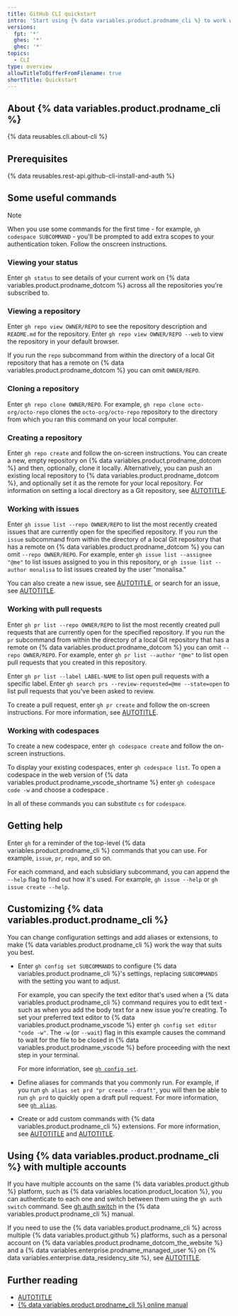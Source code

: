 ```yaml
---
title: GitHub CLI quickstart
intro: 'Start using {% data variables.product.prodname_cli %} to work with {% data variables.product.company_short %} in the command line.'
versions:
  fpt: '*'
  ghes: '*'
  ghec: '*'
topics:
  - CLI
type: overview
allowTitleToDifferFromFilename: true
shortTitle: Quickstart
---
```


## About {% data variables.product.prodname_cli %}

{% data reusables.cli.about-cli %}

## Prerequisites

{% data reusables.rest-api.github-cli-install-and-auth %}

## Some useful commands

> [!NOTE]
> When you use some commands for the first time - for example, `gh codespace SUBCOMMAND` - you'll be prompted to add extra scopes to your authentication token. Follow the onscreen instructions.

### Viewing your status

Enter `gh status` to see details of your current work on {% data variables.product.prodname_dotcom %} across all the repositories you're subscribed to.

### Viewing a repository

Enter `gh repo view OWNER/REPO` to see the repository description and `README.md` for the repository. Enter `gh repo view OWNER/REPO --web` to view the repository in your default browser.

If you run the `repo` subcommand from within the directory of a local Git repository that has a remote on {% data variables.product.prodname_dotcom %} you can omit `OWNER/REPO`.

### Cloning a repository

Enter `gh repo clone OWNER/REPO`. For example, `gh repo clone octo-org/octo-repo` clones the `octo-org/octo-repo` repository to the directory from which you ran this command on your local computer.

### Creating a repository

Enter `gh repo create` and follow the on-screen instructions. You can create a new, empty repository on {% data variables.product.prodname_dotcom %} and then, optionally, clone it locally. Alternatively, you can push an existing local repository to {% data variables.product.prodname_dotcom %}, and optionally set it as the remote for your local repository. For information on setting a local directory as a Git repository, see [AUTOTITLE](/migrations/importing-source-code/using-the-command-line-to-import-source-code/adding-locally-hosted-code-to-github#initializing-a-git-repository).

### Working with issues

Enter `gh issue list --repo OWNER/REPO` to list the most recently created issues that are currently open for the specified repository. If you run the `issue` subcommand from within the directory of a local Git repository that has a remote on {% data variables.product.prodname_dotcom %} you can omit `--repo OWNER/REPO`. For example, enter `gh issue list --assignee "@me"` to list issues assigned to you in this repository, or `gh issue list --author monalisa` to list issues created by the user "monalisa."

You can also create a new issue, see [AUTOTITLE](/issues/tracking-your-work-with-issues/creating-an-issue#creating-an-issue-with-github-cli), or search for an issue, see [AUTOTITLE](/issues/tracking-your-work-with-issues/filtering-and-searching-issues-and-pull-requests?tool=cli#searching-for-issues-and-pull-requests).

### Working with pull requests

Enter `gh pr list --repo OWNER/REPO` to list the most recently created pull requests that are currently open for the specified repository. If you run the `pr` subcommand from within the directory of a local Git repository that has a remote on {% data variables.product.prodname_dotcom %} you can omit `--repo OWNER/REPO`. For example, enter `gh pr list --author "@me"` to list open pull requests that you created in this repository.

Enter `gh pr list --label LABEL-NAME` to list open pull requests with a specific label. Enter `gh search prs --review-requested=@me --state=open` to list pull requests that you've been asked to review.

To create a pull request, enter `gh pr create` and follow the on-screen instructions. For more information, see [AUTOTITLE](/pull-requests/collaborating-with-pull-requests/proposing-changes-to-your-work-with-pull-requests/creating-a-pull-request?tool=cli#creating-the-pull-request).

### Working with codespaces

To create a new codespace, enter `gh codespace create` and follow the on-screen instructions.

To display your existing codespaces, enter `gh codespace list`. To open a codespace in the web version of {% data variables.product.prodname_vscode_shortname %} enter `gh codespace code -w` and choose a codespace .

In all of these commands you can substitute `cs` for `codespace`.

## Getting help

Enter `gh` for a reminder of the top-level {% data variables.product.prodname_cli %} commands that you can use. For example, `issue`, `pr`, `repo`, and so on.

For each command, and each subsidiary subcommand, you can append the `--help` flag to find out how it's used. For example, `gh issue --help` or `gh issue create --help`.

## Customizing {% data variables.product.prodname_cli %}

You can change configuration settings and add aliases or extensions, to make {% data variables.product.prodname_cli %} work the way that suits you best.

* Enter `gh config set SUBCOMMANDS` to configure {% data variables.product.prodname_cli %}'s settings, replacing `SUBCOMMANDS` with the setting you want to adjust.

  For example, you can specify the text editor that's used when a {% data variables.product.prodname_cli %} command requires you to edit text - such as when you add the body text for a new issue you're creating. To set your preferred text editor to {% data variables.product.prodname_vscode %} enter `gh config set editor "code -w"`. The `-w` (or `--wait`) flag in this example causes the command to wait for the file to be closed in {% data variables.product.prodname_vscode %} before proceeding with the next step in your terminal.

  For more information, see [`gh config set`](https://cli.github.com/manual/gh_config_set).

* Define aliases for commands that you commonly run. For example, if you run `gh alias set prd "pr create --draft"`, you will then be able to run `gh prd` to quickly open a draft pull request. For more information, see [`gh alias`](https://cli.github.com/manual/gh_alias).

* Create or add custom commands with {% data variables.product.prodname_cli %} extensions. For more information, see [AUTOTITLE](/github-cli/github-cli/using-github-cli-extensions) and [AUTOTITLE](/github-cli/github-cli/creating-github-cli-extensions).

## Using {% data variables.product.prodname_cli %} with multiple accounts

If you have multiple accounts on the same {% data variables.product.github %} platform, such as {% data variables.location.product_location %}, you can authenticate to each one and switch between them using the `gh auth switch` command. See [gh auth switch](https://cli.github.com/manual/gh_auth_switch) in the {% data variables.product.prodname_cli %} manual.

If you need to use the {% data variables.product.prodname_cli %} across multiple {% data variables.product.github %} platforms, such as a personal account on {% data variables.product.prodname_dotcom_the_website %} and a {% data variables.enterprise.prodname_managed_user %} on {% data variables.enterprise.data_residency_site %}, see [AUTOTITLE](/github-cli/github-cli/using-multiple-accounts).

## Further reading

* [AUTOTITLE](/github-cli/github-cli/github-cli-reference)
* [{% data variables.product.prodname_cli %} online manual](https://cli.github.com/manual/gh)
